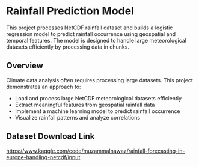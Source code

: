 # Rainfall Prediction Model

This project processes NetCDF rainfall dataset and builds a logistic regression model to predict rainfall occurrence using geospatial and temporal features. The model is designed to handle large meteorological datasets efficiently by processing data in chunks.

## Overview

Climate data analysis often requires processing large datasets. This project demonstrates an approach to:
- Load and process large NetCDF meteorological datasets efficiently
- Extract meaningful features from geospatial rainfall data
- Implement a machine learning model to predict rainfall occurrence
- Visualize rainfall patterns and analyze correlations

## Dataset Download Link
 https://www.kaggle.com/code/muzammalnawaz/rainfall-forecasting-in-europe-handling-netcdf/input